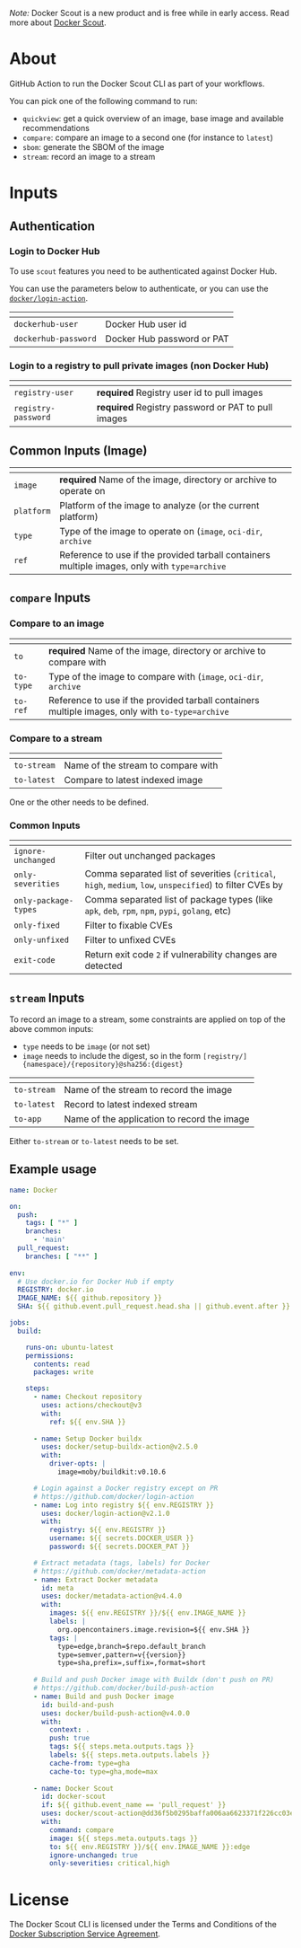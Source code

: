 _Note:_ Docker Scout is a new product and is free while in early access. Read more about [Docker Scout](https://www.docker.com/products/docker-scout?utm_source=hub&utm_content=scout-action-readme).

# About

GitHub Action to run the Docker Scout CLI as part of your workflows.

You can pick one of the following command to run:

- `quickview`: get a quick overview of an image, base image and available recommendations
- `compare`: compare an image to a second one (for instance to `latest`)
- `sbom`: generate the SBOM of the image
- `stream`: record an image to a stream

# Inputs

## Authentication

### Login to Docker Hub

To use `scout` features you need to be authenticated against Docker Hub.

You can use the parameters below to authenticate, or you can use the [`docker/login-action`](https://github.com/docker/login-action). 

| <!-- -->    | <!-- -->                   |
|:---------------------|:---------------------------|
| `dockerhub-user`     | Docker Hub user id         |
| `dockerhub-password` | Docker Hub password or PAT |


### Login to a registry to pull private images (non Docker Hub)


| <!-- -->            | <!-- -->                                             |
|:--------------------|:-----------------------------------------------------|
| `registry-user`     | **required** Registry user id to pull images         |
| `registry-password` | **required** Registry password or PAT to pull images |


## Common Inputs (Image)

| <!-- -->  | <!-- -->                                                           |
|:----------|:-------------------------------------------------------------------|
| `image`   | **required** Name of the image, directory or archive to operate on |
| `platform` | Platform of the image to analyze (or the current platform)         |
| `type` | Type of the image to operate on (`image`, `oci-dir`, `archive` |
| `ref` | Reference to use if the provided tarball containers multiple images, only with `type=archive` |


## `compare` Inputs

### Compare to an image

| <!-- -->  | <!-- -->                                                                                         |
|:----------|:-------------------------------------------------------------------------------------------------|
| `to`      | **required** Name of the image, directory or archive to compare with                             |
| `to-type` | Type of the image to compare with (`image`, `oci-dir`, `archive`                                 |
| `to-ref`  | Reference to use if the provided tarball containers multiple images, only with `to-type=archive` |


### Compare to a stream

| <!-- -->    | <!-- -->                           |
|:------------|:-----------------------------------|
| `to-stream` | Name of the stream to compare with |
| `to-latest` | Compare to latest indexed image    |

One or the other needs to be defined.


### Common Inputs

| <!-- -->             | <!-- -->                                                                                                  |
|:---------------------|:----------------------------------------------------------------------------------------------------------|
| `ignore-unchanged`   | Filter out unchanged packages                                                                             |
| `only-severities`    | Comma separated list of severities (`critical`, `high`, `medium`, `low`, `unspecified`) to filter CVEs by |
| `only-package-types` | Comma separated list of package types (like `apk`, `deb`, `rpm`, `npm`, `pypi`, `golang`, etc)            |
| `only-fixed`         | Filter to fixable CVEs                                                                                    |
| `only-unfixed`       | Filter to unfixed CVEs                                                                                    |
| `exit-code`          | Return exit code `2` if vulnerability changes are detected                                                |

## `stream` Inputs

To record an image to a stream, some constraints are applied on top of the above common inputs:

- `type` needs to be `image` (or not set)
- `image` needs to include the digest, so in the form `[registry/]{namespace}/{repository}@sha256:{digest}`

| <!-- -->    | <!-- -->                                    |
|:------------|:--------------------------------------------|
| `to-stream` | Name of the stream to record the image      |
| `to-latest` | Record to latest indexed stream             |
| `to-app`    | Name of the application to record the image |

Either `to-stream` or `to-latest` needs to be set.

## Example usage

```yaml
name: Docker

on:
  push:
    tags: [ "*" ]
    branches:
      - 'main'
  pull_request:
    branches: [ "**" ]
    
env:
  # Use docker.io for Docker Hub if empty
  REGISTRY: docker.io
  IMAGE_NAME: ${{ github.repository }}
  SHA: ${{ github.event.pull_request.head.sha || github.event.after }}

jobs:
  build:

    runs-on: ubuntu-latest
    permissions:
      contents: read
      packages: write

    steps:
      - name: Checkout repository
        uses: actions/checkout@v3
        with:
          ref: ${{ env.SHA }}
          
      - name: Setup Docker buildx
        uses: docker/setup-buildx-action@v2.5.0
        with:
          driver-opts: |
            image=moby/buildkit:v0.10.6

      # Login against a Docker registry except on PR
      # https://github.com/docker/login-action
      - name: Log into registry ${{ env.REGISTRY }}
        uses: docker/login-action@v2.1.0
        with:
          registry: ${{ env.REGISTRY }}
          username: ${{ secrets.DOCKER_USER }}
          password: ${{ secrets.DOCKER_PAT }}

      # Extract metadata (tags, labels) for Docker
      # https://github.com/docker/metadata-action
      - name: Extract Docker metadata
        id: meta
        uses: docker/metadata-action@v4.4.0
        with:
          images: ${{ env.REGISTRY }}/${{ env.IMAGE_NAME }}
          labels: |
            org.opencontainers.image.revision=${{ env.SHA }}
          tags: |
            type=edge,branch=$repo.default_branch
            type=semver,pattern=v{{version}}
            type=sha,prefix=,suffix=,format=short
      
      # Build and push Docker image with Buildx (don't push on PR)
      # https://github.com/docker/build-push-action
      - name: Build and push Docker image
        id: build-and-push
        uses: docker/build-push-action@v4.0.0
        with:
          context: .
          push: true
          tags: ${{ steps.meta.outputs.tags }}
          labels: ${{ steps.meta.outputs.labels }}
          cache-from: type=gha
          cache-to: type=gha,mode=max
      
      - name: Docker Scout
        id: docker-scout
        if: ${{ github.event_name == 'pull_request' }}
        uses: docker/scout-action@dd36f5b0295baffa006aa6623371f226cc03e506
        with:
          command: compare
          image: ${{ steps.meta.outputs.tags }}
          to: ${{ env.REGISTRY }}/${{ env.IMAGE_NAME }}:edge
          ignore-unchanged: true
          only-severities: critical,high
```  

# License

The Docker Scout CLI is licensed under the Terms and Conditions of the [Docker Subscription Service Agreement](https://www.docker.com/legal/docker-subscription-service-agreement/).
